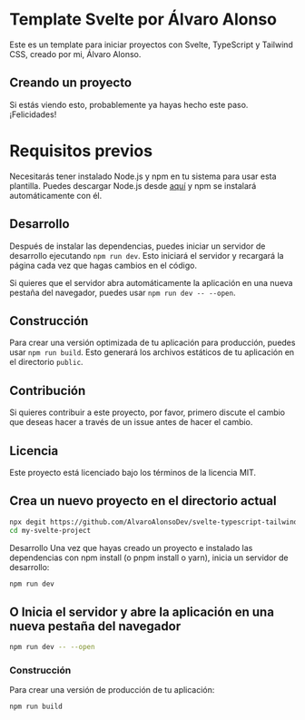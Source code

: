 # Template Svelte por Álvaro Alonso

Este es un template para iniciar proyectos con Svelte, TypeScript y Tailwind CSS, creado por mi, Álvaro Alonso.

## Creando un proyecto

Si estás viendo esto, probablemente ya hayas hecho este paso. ¡Felicidades!

# Requisitos previos

Necesitarás tener instalado Node.js y npm en tu sistema para usar esta plantilla. Puedes descargar Node.js desde [aquí](https://nodejs.org/) y npm se instalará automáticamente con él.

## Desarrollo

Después de instalar las dependencias, puedes iniciar un servidor de desarrollo ejecutando `npm run dev`. Esto iniciará el servidor y recargará la página cada vez que hagas cambios en el código.

Si quieres que el servidor abra automáticamente la aplicación en una nueva pestaña del navegador, puedes usar `npm run dev -- --open`.

## Construcción

Para crear una versión optimizada de tu aplicación para producción, puedes usar `npm run build`. Esto generará los archivos estáticos de tu aplicación en el directorio `public`.

## Contribución

Si quieres contribuir a este proyecto, por favor, primero discute el cambio que deseas hacer a través de un issue antes de hacer el cambio.

## Licencia

Este proyecto está licenciado bajo los términos de la licencia MIT.


## Crea un nuevo proyecto en el directorio actual

```bash
npx degit https://github.com/AlvaroAlonsoDev/svelte-typescript-tailwind/tree/main
cd my-svelte-project
```

Desarrollo
Una vez que hayas creado un proyecto e instalado las dependencias con npm install (o pnpm install o yarn), 
inicia un servidor de desarrollo:

```bash
npm run dev
```

## O Inicia el servidor y abre la aplicación en una nueva pestaña del navegador

```bash
npm run dev -- --open
```

### Construcción
Para crear una versión de producción de tu aplicación:

```bash
npm run build
```



